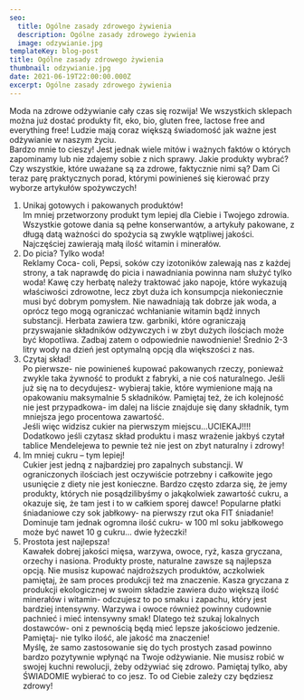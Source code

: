 ```yaml
---
seo:
  title: Ogólne zasady zdrowego żywienia
  description: Ogólne zasady zdrowego żywienia
  image: odzywianie.jpg
templateKey: blog-post
title: Ogólne zasady zdrowego żywienia
thumbnail: odzywianie.jpg
date: 2021-06-19T22:00:00.000Z
excerpt: Ogólne zasady zdrowego żywienia
---
```

Moda na zdrowe odżywianie cały czas się rozwija! We wszystkich sklepach można już dostać produkty fit, eko, bio, gluten free, lactose free and everything free! Ludzie mają coraz większą świadomość jak ważne jest odżywianie w naszym życiu.\
Bardzo mnie to cieszy! Jest jednak wiele mitów i ważnych faktów o których zapominamy lub nie zdajemy sobie z nich sprawy. Jakie produkty wybrać? Czy wszystkie, które uważane są za zdrowe, faktycznie nimi są? Dam Ci teraz parę praktycznych porad, którymi powinieneś się kierować przy wyborze artykułów spożywczych!

1. Unikaj gotowych i pakowanych produktów!\
   Im mniej przetworzony produkt tym lepiej dla Ciebie i Twojego zdrowia. Wszystkie gotowe dania są pełne konserwantów, a artykuły pakowane, z długą datą ważności do spożycia są zwykle wątpliwej jakości. Najczęściej zawierają małą ilość witamin i minerałów.
2. Do picia? Tylko woda!\
   Reklamy Coca- coli, Pepsi, soków czy izotoników zalewają nas z każdej strony, a tak naprawdę do picia i nawadniania powinna nam służyć tylko woda! Kawę czy herbatę należy traktować jako napoje, które wykazują właściwości zdrowotne, lecz zbyt duża ich konsumpcja niekoniecznie musi być dobrym pomysłem. Nie nawadniają tak dobrze jak woda, a oprócz tego mogą ograniczać wchłanianie witamin bądź innych substancji. Herbata zawiera tzw. garbniki, które ograniczają przyswajanie składników odżywczych i w zbyt dużych ilościach może być kłopotliwa. Zadbaj zatem o odpowiednie nawodnienie! Średnio 2-3 litry wody na dzień jest optymalną opcją dla większości z nas.
3. Czytaj skład!\
   Po pierwsze- nie powinieneś kupować pakowanych rzeczy, ponieważ zwykle taka żywność to produkt z fabryki, a nie coś naturalnego. Jeśli już się na to decydujesz- wybieraj takie, które wymienione mają na opakowaniu maksymalnie 5 składników. Pamiętaj też, że ich kolejność nie jest przypadkowa- im dalej na liście znajduje się dany składnik, tym mniejsza jego procentowa zawartość.\
   Jeśli więc widzisz cukier na pierwszym miejscu…UCIEKAJ!!!! Dodatkowo jeśli czytasz skład produktu i masz wrażenie jakbyś czytał tablice Mendelejewa to pewnie też nie jest on zbyt naturalny i zdrowy!
4. Im mniej cukru – tym lepiej!\
   Cukier jest jedną z najbardziej pro zapalnych substancji. W ograniczonych ilościach jest oczywiście potrzebny i całkowite jego usunięcie z diety nie jest konieczne. Bardzo często zdarza się, że jemy produkty, których nie posądzilibyśmy o jakąkolwiek zawartość cukru, a okazuje się, że tam jest i to w całkiem sporej dawce! Popularne płatki śniadaniowe czy sok jabłkowy- na pierwszy rzut oka FIT śniadanie! Dominuje tam jednak ogromna ilość cukru- w 100 ml soku jabłkowego może być nawet 10 g cukru… dwie łyżeczki!
5. Prostota jest najlepsza!\
   Kawałek dobrej jakości mięsa, warzywa, owoce, ryż, kasza gryczana, orzechy i nasiona. Produkty proste, naturalne zawsze są najlepsza opcją. Nie musisz kupować najdroższych produktów, aczkolwiek pamiętaj, że sam proces produkcji też ma znaczenie. Kasza gryczana z produkcji ekologicznej w swoim składzie zawiera dużo większą ilość minerałów i witamin- odczujesz to po smaku i zapachu, który jest bardziej intensywny. Warzywa i owoce również powinny cudownie pachnieć i mieć intensywny smak! Dlatego też szukaj lokalnych dostawców- oni z pewnością będą mieć lepsze jakościowo jedzenie. Pamiętaj- nie tylko ilość, ale jakość ma znaczenie!\
   Myślę, że samo zastosowanie się do tych prostych zasad powinno bardzo pozytywnie wpłynąć na Twoje odżywianie. Nie musisz robić w swojej kuchni rewolucji, żeby odżywiać się zdrowo. Pamiętaj tylko, aby ŚWIADOMIE wybierać to co jesz. To od Ciebie zależy czy będziesz zdrowy!